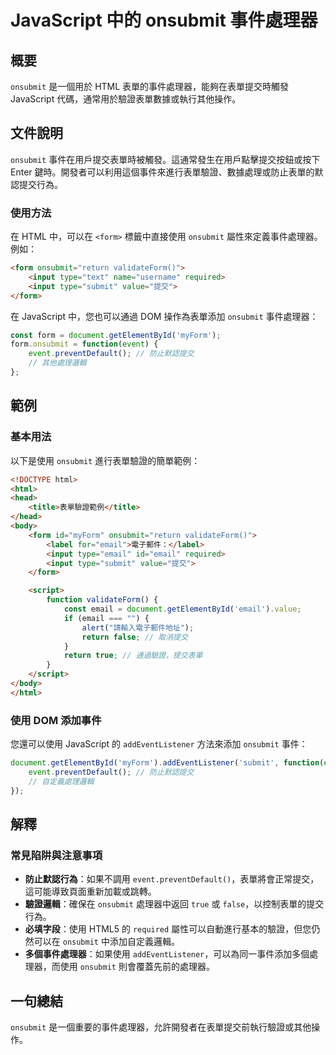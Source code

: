 <!--
Meta Description: # JavaScript 中的 onsubmit 事件處理器 ## 概要 `onsubmit` 是一個用於 HTML 表單的事件處理器，能夠在表單提交時觸發 JavaScript 代碼，通常用於驗證表單數據或執行其他操作。 ## 文件說明 `onsubmit` 事件在用戶提交表單時被觸發。這通常發生...
Meta Keywords: onsubmit, html, form, javascript, email
-->

# JavaScript 中的 onsubmit 事件處理器

## 概要
`onsubmit` 是一個用於 HTML 表單的事件處理器，能夠在表單提交時觸發 JavaScript 代碼，通常用於驗證表單數據或執行其他操作。

## 文件說明
`onsubmit` 事件在用戶提交表單時被觸發。這通常發生在用戶點擊提交按鈕或按下 Enter 鍵時。開發者可以利用這個事件來進行表單驗證、數據處理或防止表單的默認提交行為。

### 使用方法
在 HTML 中，可以在 `<form>` 標籤中直接使用 `onsubmit` 屬性來定義事件處理器。例如：

```html
<form onsubmit="return validateForm()">
    <input type="text" name="username" required>
    <input type="submit" value="提交">
</form>
```

在 JavaScript 中，您也可以通過 DOM 操作為表單添加 `onsubmit` 事件處理器：

```javascript
const form = document.getElementById('myForm');
form.onsubmit = function(event) {
    event.preventDefault(); // 防止默認提交
    // 其他處理邏輯
};
```

## 範例
### 基本用法
以下是使用 `onsubmit` 進行表單驗證的簡單範例：

```html
<!DOCTYPE html>
<html>
<head>
    <title>表單驗證範例</title>
</head>
<body>
    <form id="myForm" onsubmit="return validateForm()">
        <label for="email">電子郵件：</label>
        <input type="email" id="email" required>
        <input type="submit" value="提交">
    </form>

    <script>
        function validateForm() {
            const email = document.getElementById('email').value;
            if (email === "") {
                alert("請輸入電子郵件地址");
                return false; // 取消提交
            }
            return true; // 通過驗證，提交表單
        }
    </script>
</body>
</html>
```

### 使用 DOM 添加事件
您還可以使用 JavaScript 的 `addEventListener` 方法來添加 `onsubmit` 事件：

```javascript
document.getElementById('myForm').addEventListener('submit', function(event) {
    event.preventDefault(); // 防止默認提交
    // 自定義處理邏輯
});
```

## 解釋
### 常見陷阱與注意事項
- **防止默認行為**：如果不調用 `event.preventDefault()`，表單將會正常提交，這可能導致頁面重新加載或跳轉。
- **驗證邏輯**：確保在 `onsubmit` 處理器中返回 `true` 或 `false`，以控制表單的提交行為。
- **必填字段**：使用 HTML5 的 `required` 屬性可以自動進行基本的驗證，但您仍然可以在 `onsubmit` 中添加自定義邏輯。
- **多個事件處理器**：如果使用 `addEventListener`，可以為同一事件添加多個處理器，而使用 `onsubmit` 則會覆蓋先前的處理器。

## 一句總結
`onsubmit` 是一個重要的事件處理器，允許開發者在表單提交前執行驗證或其他操作。